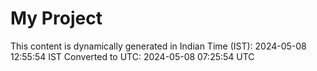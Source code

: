 # My Project

This content is dynamically generated in Indian Time (IST): 2024-05-08 12:55:54 IST
Converted to UTC: 2024-05-08 07:25:54 UTC
